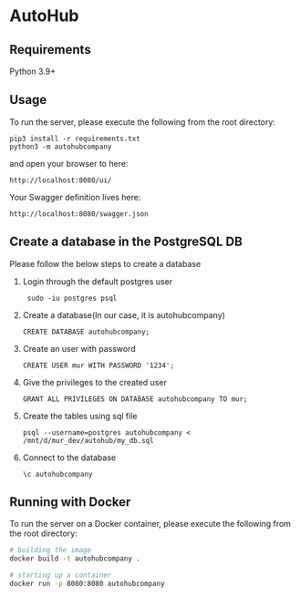 # AutoHub

## Requirements
Python 3.9+

## Usage
To run the server, please execute the following from the root directory:

```
pip3 install -r requirements.txt
python3 -m autohubcompany
```

and open your browser to here:

```
http://localhost:8080/ui/
```

Your Swagger definition lives here:

```
http://localhost:8080/swagger.json
```

## Create a database in the PostgreSQL DB

Please follow the below steps to create a database
1. Login through the default postgres user
   ```
    sudo -iu postgres psql
   ```
2. Create a database(In our case, it is autohubcompany)
   ```
   CREATE DATABASE autohubcompany;
   ```
3. Create an user with password
   ```
   CREATE USER mur WITH PASSWORD '1234';
   ```
4. Give the privileges to the created user
   ```
   GRANT ALL PRIVILEGES ON DATABASE autohubcompany TO mur;
   ```
5. Create the tables using sql file
   ```
   psql --username=postgres autohubcompany < /mnt/d/mur_dev/autohub/my_db.sql
   ```
6. Connect to the database
   ```
   \c autohubcompany
   ```

## Running with Docker

To run the server on a Docker container, please execute the following from the root directory:

```bash
# building the image
docker build -t autohubcompany .

# starting up a container
docker run -p 8080:8080 autohubcompany
```